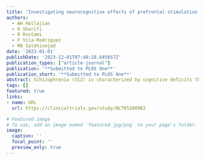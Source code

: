 ```yaml
---
title: 'Investigating neurocognitive effects of prefrontal stimulation on cognitive deficits in SCZ: a protocol for a randomized sham-controlled tDCS-fMRI study'
authors:
  - AH Hallajian
  - K Sharifi
  - R Rostami
  - F Vila-Rodriguez
  - MA Salehinejad
date: '2023-01-01'
publishDate: '2023-12-01T07:48:28.645657Z'
publication_types: ["article-journal"]
publication: '**Submitted to PLOS One**'
publication_short: '**Submitted to PLOS One**'
abstract: Schizophrenia (SCZ) is characterized by cognitive deficits that are linked to prefrontal cortex dysfunction. While transcranial direct current stimulation (tDCS) shows promise for improving cognition, the effects of intensified 3mA tDCS protocols on brain physiology are unknown. This project aims to elucidate the neurophysiological and cognitive effects of an intensified prefrontal tDCS protocol in SCZ.
tags: []
featured: true
links:
- name: URL
  url: https://clinicaltrials.gov/study/NCT05200962

# Featured image
# To use, add an image named `featured.jpg/png` to your page's folder. 
image:
  caption: ''
  focal_point: ''
  preview_only: true
---
```


